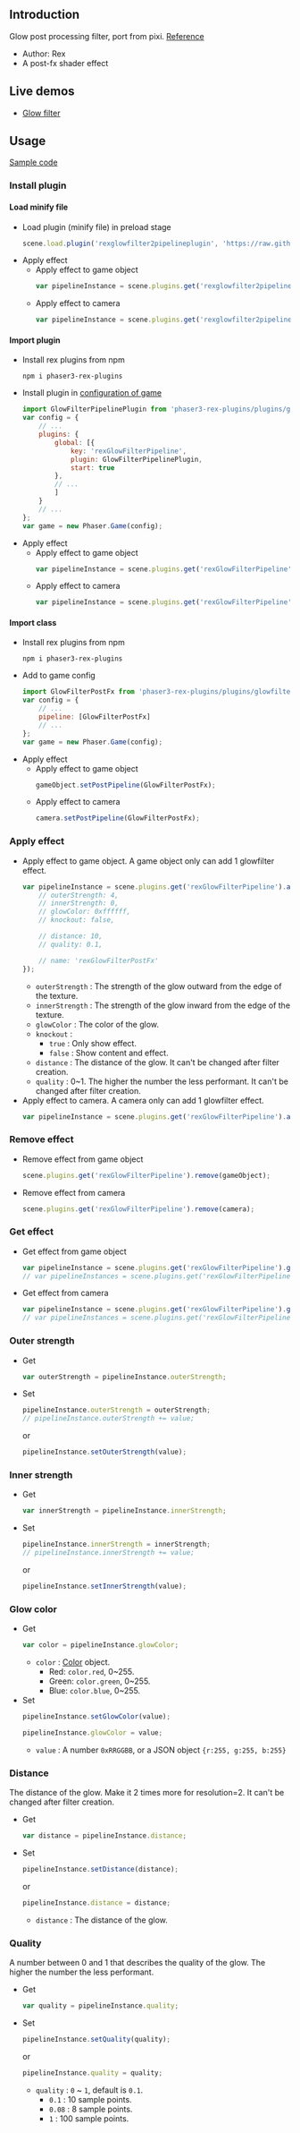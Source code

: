 ## Introduction

Glow post processing filter, port from pixi. [Reference](https://github.com/pixijs/filters/blob/main/filters/glow/src/glow.frag)

- Author: Rex
- A post-fx shader effect

## Live demos

- [Glow filter](https://codepen.io/rexrainbow/pen/WNOoNyj)

## Usage

[Sample code](https://github.com/rexrainbow/phaser3-rex-notes/tree/master/examples/shader-glowfilter2)

### Install plugin

#### Load minify file

- Load plugin (minify file) in preload stage
    ```javascript
    scene.load.plugin('rexglowfilter2pipelineplugin', 'https://raw.githubusercontent.com/rexrainbow/phaser3-rex-notes/master/dist/rexglowfilter2pipelineplugin.min.js', true);
    ```
- Apply effect
    - Apply effect to game object
        ```javascript
        var pipelineInstance = scene.plugins.get('rexglowfilter2pipelineplugin').add(gameObject, config);
        ```
    - Apply effect to camera
        ```javascript
        var pipelineInstance = scene.plugins.get('rexglowfilter2pipelineplugin').add(camera, config);
        ```

#### Import plugin

- Install rex plugins from npm
    ```
    npm i phaser3-rex-plugins
    ```
- Install plugin in [configuration of game](game.md#configuration)
    ```javascript
    import GlowFilterPipelinePlugin from 'phaser3-rex-plugins/plugins/glowfilter2pipeline-plugin.js';
    var config = {
        // ...
        plugins: {
            global: [{
                key: 'rexGlowFilterPipeline',
                plugin: GlowFilterPipelinePlugin,
                start: true
            },
            // ...
            ]
        }
        // ...
    };
    var game = new Phaser.Game(config);
    ```
- Apply effect
    - Apply effect to game object
        ```javascript
        var pipelineInstance = scene.plugins.get('rexGlowFilterPipeline').add(gameObject, config);
        ```
    - Apply effect to camera
        ```javascript
        var pipelineInstance = scene.plugins.get('rexGlowFilterPipeline').add(camera, config);
        ```

#### Import class

- Install rex plugins from npm
    ```
    npm i phaser3-rex-plugins
    ```
- Add to game config
    ```javascript
    import GlowFilterPostFx from 'phaser3-rex-plugins/plugins/glowfilter2pipeline.js';
    var config = {
        // ...
        pipeline: [GlowFilterPostFx]
        // ...
    };
    var game = new Phaser.Game(config);
    ```
- Apply effect
    - Apply effect to game object
        ```javascript
        gameObject.setPostPipeline(GlowFilterPostFx);
        ```
    - Apply effect to camera
        ```javascript
        camera.setPostPipeline(GlowFilterPostFx);
        ```

### Apply effect

- Apply effect to game object. A game object only can add 1 glowfilter effect.
    ```javascript
    var pipelineInstance = scene.plugins.get('rexGlowFilterPipeline').add(gameObject, {    
        // outerStrength: 4,
        // innerStrength: 0,
        // glowColor: 0xffffff,
        // knockout: false,

        // distance: 10,
        // quality: 0.1,

        // name: 'rexGlowFilterPostFx'
    });
    ```    
    - `outerStrength` : The strength of the glow outward from the edge of the texture.
    - `innerStrength` : The strength of the glow inward from the edge of the texture.
    - `glowColor` : The color of the glow.
    - `knockout` :
        - `true` : Only show effect.
        - `false` : Show content and effect.
    - `distance` : The distance of the glow. It can't be changed after filter creation.
    - `quality` : 0~1. The higher the number the less performant. It can't be changed after filter creation.
- Apply effect to camera. A camera only can add 1 glowfilter effect.
    ```javascript
    var pipelineInstance = scene.plugins.get('rexGlowFilterPipeline').add(camera, config);
    ```

### Remove effect

- Remove effect from game object
    ```javascript
    scene.plugins.get('rexGlowFilterPipeline').remove(gameObject);
    ```
- Remove effect from camera
    ```javascript
    scene.plugins.get('rexGlowFilterPipeline').remove(camera);
    ```

### Get effect

- Get effect from game object
    ```javascript
    var pipelineInstance = scene.plugins.get('rexGlowFilterPipeline').get(gameObject)[0];
    // var pipelineInstances = scene.plugins.get('rexGlowFilterPipeline').get(gameObject);
    ```
- Get effect from camera
    ```javascript
    var pipelineInstance = scene.plugins.get('rexGlowFilterPipeline').get(camera)[0];
    // var pipelineInstances = scene.plugins.get('rexGlowFilterPipeline').get(camera);
    ```

### Outer strength

- Get
    ```javascript
    var outerStrength = pipelineInstance.outerStrength;
    ```
- Set
    ```javascript
    pipelineInstance.outerStrength = outerStrength;
    // pipelineInstance.outerStrength += value;
    ```
    or
    ```javascript
    pipelineInstance.setOuterStrength(value);
    ```

### Inner strength

- Get
    ```javascript
    var innerStrength = pipelineInstance.innerStrength;
    ```
- Set
    ```javascript
    pipelineInstance.innerStrength = innerStrength;
    // pipelineInstance.innerStrength += value;
    ```
    or
    ```javascript
    pipelineInstance.setInnerStrength(value);
    ```

### Glow color

- Get
    ```javascript
    var color = pipelineInstance.glowColor;
    ```
    - `color` : [Color](color.md) object.
        - Red: `color.red`, 0~255.
        - Green: `color.green`, 0~255.
        - Blue: `color.blue`, 0~255.
- Set
    ```javascript
    pipelineInstance.setGlowColor(value);
    ```
    ```javascript
    pipelineInstance.glowColor = value;
    ```
    - `value` : A number `0xRRGGBB`, or a JSON object `{r:255, g:255, b:255}`

### Distance

The distance of the glow. Make it 2 times more for resolution=2. 
It can't be changed after filter creation.

- Get
    ```javascript
    var distance = pipelineInstance.distance;
    ```
- Set
    ```javascript
    pipelineInstance.setDistance(distance);
    ```
    or
    ```javascript
    pipelineInstance.distance = distance;
    ```
    - `distance` : The distance of the glow.

### Quality

A number between 0 and 1 that describes the quality of the glow. 
The higher the number the less performant.

- Get
    ```javascript
    var quality = pipelineInstance.quality;
    ```
- Set
    ```javascript
    pipelineInstance.setQuality(quality);
    ```
    or
    ```javascript
    pipelineInstance.quality = quality;
    ```
    - `quality` : `0` ~ `1`, default is `0.1`.
        - `0.1` : 10 sample points.
        - `0.08` : 8 sample points.
        - `1` : 100 sample points.